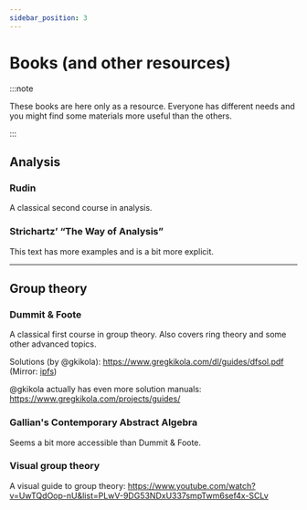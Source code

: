 ```yaml
---
sidebar_position: 3
---
```


# Books (and other resources)

:::note

These books are here only as a resource.
Everyone has different needs and you might
find some materials more useful than the others.

:::

## Analysis

### Rudin

A classical second course in analysis.

### Strichartz’ “The Way of Analysis”

This text has more examples and is a bit more explicit.

---
## Group theory

### Dummit & Foote

A classical first course in group theory.
Also covers ring theory and some other advanced topics.

Solutions (by @gkikola): https://www.gregkikola.com/dl/guides/dfsol.pdf
(Mirror: [ipfs](https://ipfs.io/ipfs/QmZsxPB7epjYrufEkiqUeVSP9hqQ8enTq4zPCq3c36dPrN/dfsol.pdf))

@gkikola actually has even more solution manuals: https://www.gregkikola.com/projects/guides/

### Gallian's Contemporary Abstract Algebra

Seems a bit more accessible than Dummit & Foote.

### Visual group theory

A visual guide to group theory:
https://www.youtube.com/watch?v=UwTQdOop-nU&list=PLwV-9DG53NDxU337smpTwm6sef4x-SCLv
